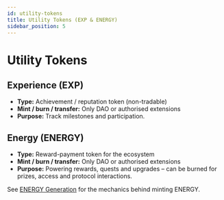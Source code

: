 ```yaml
---
id: utility-tokens
title: Utility Tokens (EXP & ENERGY)
sidebar_position: 5
---
```


# Utility Tokens

## Experience (EXP)

* **Type:** Achievement / reputation token (non-tradable)  
* **Mint / burn / transfer:** Only DAO or authorised extensions  
* **Purpose:** Track milestones and participation.

## Energy (ENERGY)

* **Type:** Reward-payment token for the ecosystem  
* **Mint / burn / transfer:** Only DAO or authorised extensions  
* **Purpose:** Powering rewards, quests and upgrades – can be burned for prizes, access and protocol interactions.

See [ENERGY Generation](./energy-generation) for the mechanics behind minting ENERGY. 